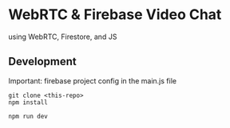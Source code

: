 # WebRTC & Firebase Video Chat

using WebRTC, Firestore, and JS

## Development

Important: firebase project config in the main.js file

```
git clone <this-repo>
npm install

npm run dev
```
